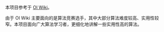 本项目参考于 [OI Wiki](https://oi-wiki.org/)。

由于 OI Wiki 主要面向的是算法竞赛选手，其中大部分算法难度较高、实用性较窄。本项目面向广大算法学习者，更细化地讲解一些实用性高的算法。